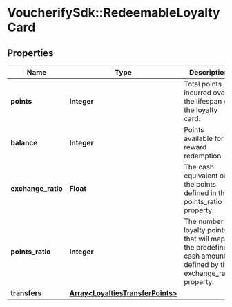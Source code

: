 # VoucherifySdk::RedeemableLoyaltyCard

## Properties

| Name | Type | Description | Notes |
| ---- | ---- | ----------- | ----- |
| **points** | **Integer** | Total points incurred over the lifespan of the loyalty card. | [optional] |
| **balance** | **Integer** | Points available for reward redemption. | [optional] |
| **exchange_ratio** | **Float** | The cash equivalent of the points defined in the points_ratio property. | [optional] |
| **points_ratio** | **Integer** | The number of loyalty points that will map to the predefined cash amount defined by the exchange_ratio property. | [optional] |
| **transfers** | [**Array&lt;LoyaltiesTransferPoints&gt;**](LoyaltiesTransferPoints.md) |  | [optional] |

